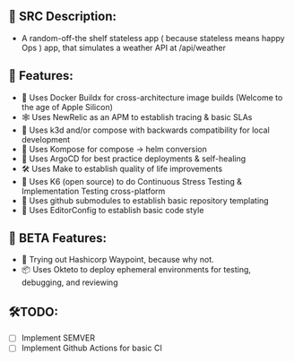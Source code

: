 ## 📜 SRC Description:

-   A random-off-the shelf stateless app ( because stateless means happy Ops ) app, that simulates a weather API at /api/weather

## 🚀 Features:

-   🐳 Uses Docker Buildx for cross-architecture image builds (Welcome to the age of Apple Silicon)
-   🕸️ Uses NewRelic as an APM to establish tracing & basic SLAs
-   🐳 Uses k3d and/or compose with backwards compatibility for local development
-   🚀 Uses Kompose for compose -> helm conversion
-   🚀 Uses ArgoCD for best practice deployments & self-healing
-   🛠️ Uses Make to establish quality of life improvements
-   🐛 Uses K6 (open source) to do Continuous Stress Testing & Implementation Testing cross-platform
-   🔗 Uses github submodules to establish basic repository templating
-   📝 Uses EditorConfig to establish basic code style

## 🧪 BETA Features:

-   🔭 Trying out Hashicorp Waypoint, because why not.
-   📦 Uses Okteto to deploy ephemeral environments for testing, debugging, and reviewing

## 🛠️TODO:

-   [ ] Implement SEMVER
-   [ ] Implement Github Actions for basic CI

